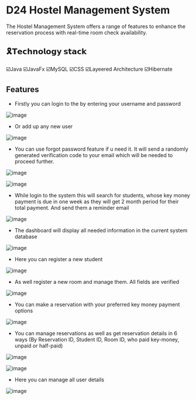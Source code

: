 # D24 Hostel Management System

The Hostel Management System offers a range of features to enhance the reservation process with real-time room check availability.

## 🎗️𝗧𝗲𝗰𝗵𝗻𝗼𝗹𝗼𝗴𝘆 𝘀𝘁𝗮𝗰𝗸
☑️Java
☑️JavaFx
☑️MySQL
☑️CSS
☑️Layeered Architecture 
☑️Hibernate

## Features

- Firstly you can login to the by entering your username and password


![image](./Screenshot/Screenshot%20(460).png)
- Or add up any new user

![image](./Screenshot/Screenshot%20(463).png)

- You can use forgot password feature if u need it. It will send a randomly generated verification code to your email which will be needed to proceed further. 


![image](./Screenshot/Screenshot%20(461).png)


![image](./Screenshot/Screenshot%20(464).png)

- While login to the system this will search for students, whose key money payment is due in one week as they will get 2 month period for their total payment. And send them a reminder email

![image](./Screenshot/Screenshot%20(476).png)

- The dashboard will display all needed information in the current system database

![image](./Screenshot/Screenshot%20(478).png)

- Here you can register a new student 

![image](./Screenshot/Screenshot%20(466).png)

- As well register a new room and manage them. All fields are verified

![image](./Screenshot/Screenshot%20(479).png)

- You can make a reservation with your preferred key money payment options

![image](./Screenshot/Screenshot%20(480).png)

- You can manage reservations as well as get reservation details in 6 ways (By Reservation ID, Student ID, Room ID, who paid key-money, unpaid or half-paid)

![image](./Screenshot/Screenshot%20(474).png)

![image](./Screenshot/Screenshot%20(481).png)

- Here you can manage all user details

![image](./Screenshot/Screenshot%20(475).png)



